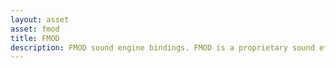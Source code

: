 ```yaml
---
layout: asset
asset: fmod
title: FMOD
description: FMOD sound engine bindings. FMOD is a proprietary sound effects engine and authoring tool for video games and applications, that play and mix sounds of diverse formats on many operating systems.
---
```

